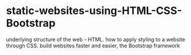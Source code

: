 # static-websites-using-HTML-CSS-Bootstrap
underlying structure of the web - HTML. how to apply styling to a website through CSS. build websites faster and easier, the Bootstrap framework

